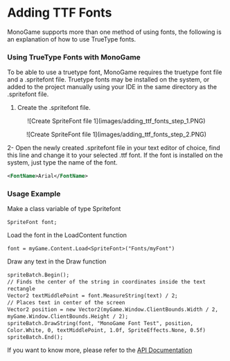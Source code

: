 # Adding TTF Fonts

MonoGame supports more than one method of using fonts, the following is an explanation of how to use TrueType fonts.

### Using TrueType Fonts with MonoGame
To be able to use a truetype font, MonoGame requires the truetype font file and a .spritefont file.
Truetype fonts may be installed on the system, or added to the project manually using your IDE in the same directory as the .spritefont file.

1. Create the .spritefont file.

<p align="center">
![Create SpriteFont file 1](images/adding_ttf_fonts_step_1.PNG)
</p>

<p align="center">
![Create SpriteFont file 1](images/adding_ttf_fonts_step_2.PNG)
</p>

2- Open the newly created .spritefont file in your text editor of choice, find this line and change it to your selected .ttf font.
If the font is installed on the system, just type the name of the font.
```xml
<FontName>Arial</FontName>
```

### Usage Example
Make a class variable of type Spritefont
```
SpriteFont font;
```
Load the font in the LoadContent function
```
font = myGame.Content.Load<SpriteFont>("Fonts/myFont")
```
Draw any text in the Draw function
```
spriteBatch.Begin();
// Finds the center of the string in coordinates inside the text rectangle
Vector2 textMiddlePoint = font.MeasureString(text) / 2;
// Places text in center of the screen
Vector2 position = new Vector2(myGame.Window.ClientBounds.Width / 2, myGame.Window.ClientBounds.Height / 2);
spriteBatch.DrawString(font, "MonoGame Font Test", position, Color.White, 0, textMiddlePoint, 1.0f, SpriteEffects.None, 0.5f)
spriteBatch.End();
```

If you want to know more, please refer to the [API Documentation](/api/Microsoft.Xna.Framework.html)
